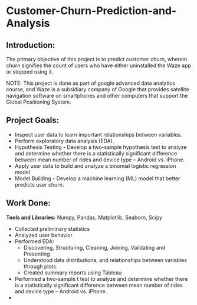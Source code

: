 # Customer-Churn-Prediction-and-Analysis

## Introduction:
The primary objective of this project is to predict customer churn, wherein churn signifies the count of users who have either uninstalled the Waze app or stopped using it.

NOTE: This project is done as part of google advanced data analytics course, and Waze is a subsidiary company of Google that provides satellite navigation software on smartphones and other computers that support the Global Positioning System.

## Project Goals:

* Inspect user data to learn important relationships between variables.
* Perform exploratory data analysis (EDA).
* Hypothesis Testing - Develop a two-sample hypothesis test to analyze and determine whether there is a statistically significant difference between mean number of rides and device type – Android vs. iPhone.
* Apply user data to build and analyze a binomial logistic regression model.
* Model Building - Develop a machine learning (ML) model that better predicts user churn. 

## Work Done:
**Tools and Libraries:** Numpy, Pandas, Matplotlib, Seaborn, Scipy

* Collected preliminary statistics
* Analyzed user behavior 
* Performed EDA:
  * Discovering, Structuring, Cleaning, Joining, Validating and Presenting
  * Understood data distributiona, and relationships between variables through plots.
  * Created summary reports using Tableau
* Performed a two-sample t test to analyze and determine whether there is a statistically significant difference between mean number of rides and device type – Android vs. iPhone.
* 

